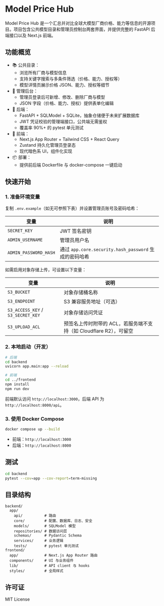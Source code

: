 # Model Price Hub

Model Price Hub 是一个汇总并对比全球大模型厂商价格、能力等信息的开源项目。项目包含公共模型目录和管理员控制台两套界面，并提供完整的 FastAPI 后端接口以及 Next.js 前端。

## 功能概览

- 📚 公共目录：
  - 浏览所有厂商与模型信息
  - 支持关键字搜索与多条件筛选（价格、能力、授权等）
  - 模型详情页展示价格 JSON、能力、授权等细节
- 🔐 管理后台：
  - 管理员登录后可新增、修改、删除厂商与模型
  - JSON 字段（价格、能力、授权）提供表单化编辑
- 🧱 后端：
  - FastAPI + SQLModel + SQLite，抽象仓储便于未来扩展数据库
  - JWT 凭证校验的管理端接口，公共端无需鉴权
  - 覆盖率 90%+ 的 pytest 单元测试
- 🎨 前端：
  - Next.js App Router + Tailwind CSS + React Query
  - Zustand 持久化管理员登录态
  - 现代暗色系 UI，组件化实现
- 📦 部署：
  - 提供前后端 Dockerfile 与 docker-compose 一键启动

## 快速开始

### 1. 准备环境变量

复制 `.env.example`（如无可参照下表）并设置管理员账号及密码哈希：

| 变量 | 说明 |
| ---- | ---- |
| `SECRET_KEY` | JWT 签名密钥 |
| `ADMIN_USERNAME` | 管理员用户名 |
| `ADMIN_PASSWORD_HASH` | 通过 `app.core.security.hash_password` 生成的密码哈希 |

如需启用对象存储上传，可设置以下变量：

| 变量 | 说明 |
| ---- | ---- |
| `S3_BUCKET` | 对象存储桶名称 |
| `S3_ENDPOINT` | S3 兼容服务地址（可选） |
| `S3_ACCESS_KEY` / `S3_SECRET_KEY` | 对象存储访问凭证 |
| `S3_UPLOAD_ACL` | 预签名上传时附带的 ACL，若服务端不支持（如 Cloudflare R2），可留空 |

### 2. 本地启动（开发）

```bash
# 后端
cd backend
uvicorn app.main:app --reload

# 前端
cd ../frontend
npm install
npm run dev
```

前端默认访问 `http://localhost:3000`，后端 API 为 `http://localhost:8000/api`。

### 3. 使用 Docker Compose

```bash
docker compose up --build
```

- 前端：`http://localhost:3000`
- 后端：`http://localhost:8000`

## 测试

```bash
cd backend
pytest --cov=app --cov-report=term-missing
```

## 目录结构

```
backend/
  app/
    api/          # 路由
    core/         # 配置、数据库、日志、安全
    models/       # SQLModel 模型
    repositories/ # 数据访问层
    schemas/      # Pydantic Schema
    services/     # 业务逻辑
    tests/        # pytest 单元测试
frontend/
  app/            # Next.js App Router 路由
  components/     # UI 与业务组件
  lib/            # API client 与 hooks
  styles/         # 全局样式
```

## 许可证

MIT License
